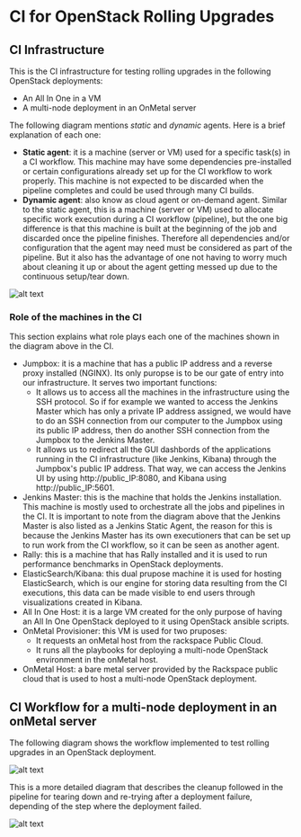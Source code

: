# CI for OpenStack Rolling Upgrades

## CI Infrastructure

This is the CI infrastructure for testing rolling upgrades in the following OpenStack deployments:
 + An All In One in a VM
 + A multi-node deployment in an OnMetal server

The following diagram mentions *static* and *dynamic* agents. Here is a brief explanation of each one:
 + **Static agent**: it is a machine (server or VM) used for a specific task(s) in a CI workflow. This machine may have some dependencies pre-installed or certain configurations already set up for the CI workflow to work properly. This machine is not expected to be discarded when the pipeline completes and could be used through many CI builds.
 + **Dynamic agent**: also know as cloud agent or on-demand agent. Similar to the static agent, this is a machine (server or VM) used to allocate specific work execution during a CI workflow (pipeline), but the one big difference is that this machine is built at the beginning of the job and discarded once the pipeline finishes. Therefore all dependencies and/or configuration that the agent may need must be considered as part of the pipeline. But it also has the advantage of one not having to worry much about cleaning it up or about the agent getting messed up due to the continuous setup/tear down.

![alt text][ci-infra]

### Role of the machines in the CI

This section explains what role plays each one of the machines shown in the diagram above in the CI.
 + Jumpbox: it is a machine that has a public IP address and a reverse proxy installed (NGINX). Its only puropse is to be our gate of entry into our infrastructure. It serves two important functions: 
   + It allows us to access all the machines in the infrastructure using the SSH protocol. So if for example we wanted to access the Jenkins Master which has only a private IP address assigned, we would have to do an SSH connection from our computer to the Jumpbox using its public IP address, then do another SSH connection from the Jumpbox to the Jenkins Master.
   + It allows us to redirect all the GUI dashbords of the applications running in the CI infrastructure (like Jenkins, Kibana) through the Jumpbox's public IP address. That way, we can access the Jenkins UI by using http://public_IP:8080, and Kibana using http://public_IP:5601.
 + Jenkins Master: this is the machine that holds the Jenkins installation. This machine is mostly used to orchestrate all the jobs and pipelines in the CI. It is important to note from the diagram above that the Jenkins Master is also listed as a Jenkins Static Agent, the reason for this is because the Jenkins Master has its own executioners that can be set up to run work from the CI workflow, so it can be seen as another agent.
 + Rally: this is a machine that has Rally installed and it is used to run performance benchmarks in OpenStack deployments.
 + ElasticSearch/Kibana: this dual prupose machine it is used for hosting ElasticSearch, which is our engine for storing data resulting from the CI executions, this data can be made visible to end users through visualizations created in Kibana.
 + All In One Host: it is a large VM created for the only purpose of having an All In One OpenStack deployed to it using OpenStack ansible scripts.
 + OnMetal Provisioner: this VM is used for two pruposes:
   + It requests an onMetal host from the rackspace Public Cloud.
   + It runs all the playbooks for deploying a multi-node OpenStack environment in the onMetal host.
 + OnMetal Host: a bare metal server provided by the Rackspace public cloud that is used to host a multi-node OpenStack deployment.

## CI Workflow for a multi-node deployment in an onMetal server

The following diagram shows the workflow implemented to test rolling upgrades in an OpenStack deployment.

![alt text][ci-workflow]

This is a more detailed diagram that describes the cleanup followed in the pipeline for tearing down and re-trying after a deployment failure, depending of the step where the deployment failed.

![alt text][ci-workflow-cleanup]


[ci-infra]: https://raw.githubusercontent.com/osic/qa-jenkins-onmetal/master/common/images/CI-Infra.png "CI Infrastructure for OpenStack Rolling Upgrades"

[ci-workflow]: https://raw.githubusercontent.com/osic/qa-jenkins-onmetal/master/common/images/AIO-multinode-CI-flow.png "CI Workflow for OpenStack Rolling Upgrades"

[ci-workflow-cleanup]: https://raw.githubusercontent.com/osic/qa-jenkins-onmetal/master/common/images/AIO-multinode-CI-flow-cleanup.png "CI Workflow for OpenStack Rolling Upgrades"
